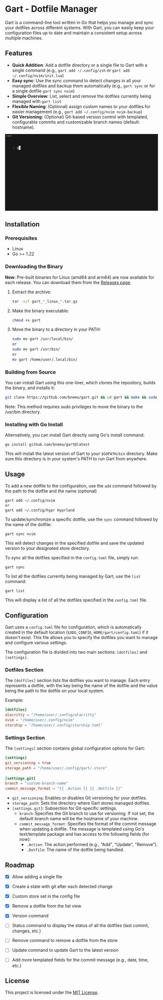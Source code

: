 # Gart - Dotfile Manager

Gart is a command-line tool written in Go that helps you manage and sync your dotfiles across different systems. With Gart, you can easily keep your configuration files up to date and maintain a consistent setup across multiple machines.

## Features
- **Quick Addition**: Add a dotfile directory or a single file to Gart with a single command (e.g., `gart add ~/.config/zsh` or `gart add ~/.config/nvim/init.lua`)
- **Easy sync**: Use the sync command to detect changes in all your managed dotfiles and backup them automatically (e.g., `gart sync` or for a single dotfile `gart sync nvim`)
- **Simple Overview**: List, select and remove the dotfiles currently being managed with `gart list`
- **Flexible Naming**: (Optional) assign custom names to your dotfiles for easier management (e.g., `gart add ~/.config/nvim nvim-backup`)
- **Git Versioning:** (Optional) Git-based version control with templated, configurable commits and customizable branch names (default: hostname).

![Demo Deploy](assets/demo.gif?raw=true)

## Installation

### Prerequisites

- Linux
- Go >= 1.22

### Downloading the Binary

**New**: Pre-built binaries for Linux (amd64 and arm64) are now available for each release. You can download them from the [Releases page](https://github.com/bnema/gart/releases).
1. Extract the archive:
   ```bash
   tar -xzf gart_*_linux_*.tar.gz
   ```
2. Make the binary executable:
   ```bash
   chmod +x gart
   ```
3. Move the binary to a directory in your PATH:
   ```bash
   sudo mv gart /usr/local/bin/
   or
   sudo mv gart /usr/bin/
   or
   mv gart /home/user/.local/bin/
   ```

###  Building from Source

You can install Gart using this one-liner, which clones the repository, builds the binary, and installs it:
```bash
git clone https://github.com/bnema/gart.git && cd gart && make && sudo make install
```
   Note: This method requires sudo privileges to move the binary to the /usr/bin directory.

### Installing with Go Install
Alternatively, you can install Gart directly using Go's install command:
```
go install github.com/bnema/gart@latest
```
This will install the latest version of Gart to your `$GOPATH/bin` directory. Make sure this directory is in your system's PATH to run Gart from anywhere.

## Usage

To add a new dotfile to the configuration, use the `add` command followed by the path to the dotfile and the name (optional)
```
gart add ~/.config/nvim
or
gart add ~/.config/hypr Hyprland
```

To update/synchronize a specific dotfile, use the `sync` command followed by the name of the dotfile:
```
gart sync nvim
```
This will detect changes in the specified dotfile and save the updated version to your designated store directory.

To sync all the dotfiles specified in the `config.toml` file, simply run:
```
gart sync
```

To list all the dotfiles currently being managed by Gart, use the `list` command:
```
gart list
```
This will display a list of all the dotfiles specified in the `config.toml` file.

## Configuration

Gart uses a `config.toml` file for configuration, which is automatically created in the default location (`$XDG_CONFIG_HOME/gart/config.toml`) if it doesn't exist. This file allows you to specify the dotfiles you want to manage and configure various settings.

The configuration file is divided into two main sections: `[dotfiles]` and `[settings]`.

### Dotfiles Section

The `[dotfiles]` section lists the dotfiles you want to manage. Each entry represents a dotfile, with the key being the name of the dotfile and the value being the path to the dotfile on your local system.

Example:

```toml
[dotfiles]
alacritty = "/home/user/.config/alacritty"
nvim = "/home/user/.config/nvim"
starship = "/home/user/.config/starship.toml"
```

### Settings Section

The `[settings]` section contains global configuration options for Gart:

```toml
[settings]
git_versioning = true
storage_path = "/home/user/.config/gart/.store"

[settings.git]
branch = "custom-branch-name"
commit_message_format = "{{ .Action }} {{ .Dotfile }}"
```

- `git_versioning`: Enables or disables Git versioning for your dotfiles.
- `storage_path`: Sets the directory where Gart stores managed dotfiles.
- `[settings.git]`: Subsection for Git-specific settings.
  - `branch`: Specifies the Git branch to use for versioning. If not set, the default branch name will be the hostname of your machine.
  - `commit_message_format`: Specifies the format of the commit message when updating a dotfile. The message is templated using Go's text/template package and has access to the following fields (for now):
    - `.Action`: The action performed (e.g., "Add", "Update", "Remove").
    - `.Dotfile`: The name of the dotfile being handled.

## Roadmap
- [x] Allow adding a single file
- [x] Create a state with git after each detected change
- [x] Custom store set in the config file
- [x] Remove a dotfile from the list view
- [x] Version command
- [ ] Status command to display the status of all the dotfiles (last commit, changes, etc.)
- [ ] Remove command to remove a dotfile from the store
- [ ] Update command to update Gart to the latest version
- [ ] Add more templated fields for the commit message (e.g., date, time, etc.)


## License

This project is licensed under the [MIT License](LICENSE).
